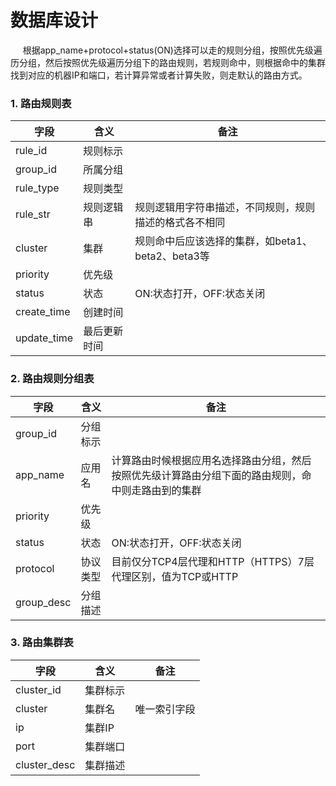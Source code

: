 数据库设计
=========================================================
&nbsp;&nbsp;&nbsp;&nbsp; 根据app_name+protocol+status(ON)选择可以走的规则分组，按照优先级遍历分组，然后按照优先级遍历分组下的路由规则，若规则命中，则根据命中的集群找到对应的机器IP和端口，若计算异常或者计算失败，则走默认的路由方式。
### 1. 路由规则表
|字段|含义|备注|
|--------|--------|--------|
|rule_id|规则标示||
|group_id|所属分组||
|rule_type|规则类型||
|rule_str|规则逻辑串|规则逻辑用字符串描述，不同规则，规则描述的格式各不相同|
|cluster|集群|规则命中后应该选择的集群，如beta1、beta2、beta3等|
|priority|优先级||
|status|状态|ON:状态打开，OFF:状态关闭|
|create_time|创建时间||
|update_time|最后更新时间||

### 2. 路由规则分组表
|字段|含义|备注|
|--------|--------|--------|
|group_id|分组标示||
|app_name|应用名|计算路由时候根据应用名选择路由分组，然后按照优先级计算路由分组下面的路由规则，命中则走路由到的集群|
|priority|优先级||
|status|状态|ON:状态打开，OFF:状态关闭|
|protocol|协议类型|目前仅分TCP4层代理和HTTP（HTTPS）7层代理区别，值为TCP或HTTP|
|group_desc|分组描述||

### 3. 路由集群表
|字段|含义|备注|
|--------|--------|--------|
|cluster_id|集群标示||
|cluster|集群名|唯一索引字段|
|ip|集群IP||
|port|集群端口||
|cluster_desc|集群描述||
